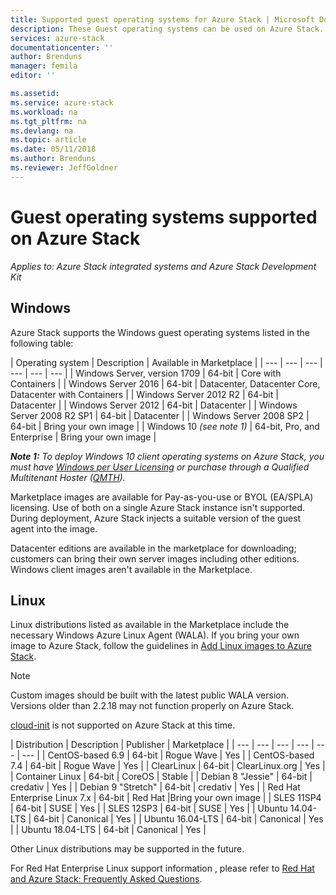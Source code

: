 ```yaml
---
title: Supported guest operating systems for Azure Stack | Microsoft Docs
description: These Guest operating systems can be used on Azure Stack.
services: azure-stack
documentationcenter: ''
author: Brenduns
manager: femila
editor: ''

ms.assetid:
ms.service: azure-stack
ms.workload: na
ms.tgt_pltfrm: na
ms.devlang: na
ms.topic: article
ms.date: 05/11/2018
ms.author: Brenduns
ms.reviewer: JeffGoldner
---
```

# Guest operating systems supported on Azure Stack

*Applies to: Azure Stack integrated systems and Azure Stack Development Kit*

## Windows

Azure Stack supports the Windows guest operating systems listed in the following table:

| Operating system | Description | Available in Marketplace |
| --- | --- | --- | --- | --- | --- |
| Windows Server, version 1709 | 64-bit | Core with Containers |
| Windows Server 2016 | 64-bit |  Datacenter, Datacenter Core, Datacenter with Containers |
| Windows Server 2012 R2 | 64-bit |  Datacenter |
| Windows Server 2012 | 64-bit |  Datacenter |
| Windows Server 2008 R2 SP1 | 64-bit |  Datacenter |
| Windows Server 2008 SP2 | 64-bit |  Bring your own image |
| Windows 10 *(see note 1)* | 64-bit, Pro, and Enterprise | Bring your own image |

***Note 1:*** *To deploy Windows 10 client operating systems on Azure Stack, you must have [Windows per User Licensing](https://www.microsoft.com/Licensing/product-licensing/windows10.aspx) or purchase through a Qualified Multitenant Hoster ([QMTH](https://www.microsoft.com/en-us/CloudandHosting/licensing_sca.aspx)).*

Marketplace images are available for Pay-as-you-use or BYOL (EA/SPLA) licensing. Use of both on a single Azure Stack instance isn't supported. During deployment, Azure Stack injects a suitable version of the guest agent into the image.

 Datacenter editions are available in the marketplace for downloading; customers can bring their own server images including other editions. Windows client images aren't available in the Marketplace.

## Linux

Linux distributions listed as available in the Marketplace include the necessary Windows Azure Linux Agent (WALA). If you bring your own image to Azure Stack, follow the guidelines in [Add Linux images to Azure Stack](azure-stack-linux.md).

> [!NOTE]
> Custom images should be built with the latest public WALA version. Versions older than 2.2.18 may not function properly on Azure Stack.
>
> [cloud-init](https://cloud-init.io/) is not supported on Azure Stack at this time.

| Distribution | Description | Publisher | Marketplace |
| --- | --- | --- | --- | --- | --- |
| CentOS-based 6.9 | 64-bit | Rogue Wave | Yes |
| CentOS-based 7.4 | 64-bit | Rogue Wave | Yes |
| ClearLinux | 64-bit | ClearLinux.org | Yes |
| Container Linux |  64-bit | CoreOS | Stable |
| Debian 8 "Jessie" | 64-bit | credativ |  Yes |
| Debian 9 "Stretch" | 64-bit | credativ | Yes |
| Red Hat Enterprise Linux 7.x | 64-bit | Red Hat |Bring your own image |
| SLES 11SP4 | 64-bit | SUSE | Yes |
| SLES 12SP3 | 64-bit | SUSE | Yes |
| Ubuntu 14.04-LTS | 64-bit | Canonical | Yes |
| Ubuntu 16.04-LTS | 64-bit | Canonical | Yes |
| Ubuntu 18.04-LTS | 64-bit | Canonical | Yes |

Other Linux distributions may be supported in the future.

For Red Hat Enterprise Linux support information , please refer to [Red Hat and Azure Stack: Frequently Asked Questions](https://access.redhat.com/articles/3413531).
